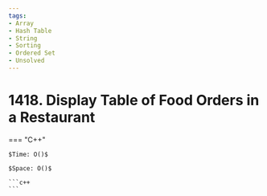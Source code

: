 ```yaml
---
tags:
- Array
- Hash Table
- String
- Sorting
- Ordered Set
- Unsolved
---
```



# 1418. Display Table of Food Orders in a Restaurant

=== "C++"

    $Time: O()$

    $Space: O()$

    ```c++
    ```